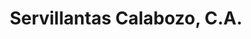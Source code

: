 ---
title: "Servillantas Calabozo, C.A."
url: /calabozo/servillantas-calabozo-c-a/
shop: neumáticos
---